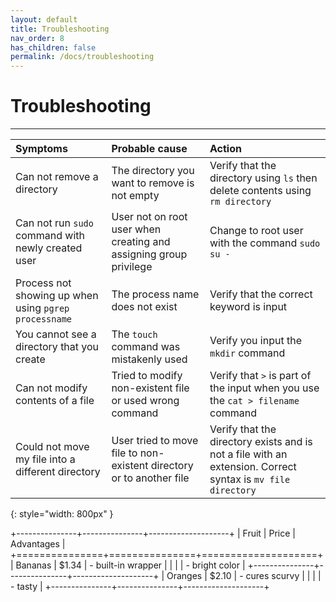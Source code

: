 ```yaml
---
layout: default
title: Troubleshooting
nav_order: 8
has_children: false
permalink: /docs/troubleshooting
---
```


# Troubleshooting

---

|  Symptoms  | Probable cause  | Action |
| :----------| :----------------| :--------|
|Can not remove a directory| The directory you want to remove is not empty | Verify that the directory using `ls` then delete contents using `rm directory`|
| Can not run `sudo` command with newly created user| User not on root user when creating and assigning group privilege | Change to root user with the command `sudo su -`|
| Process not showing up when using `pgrep processname` | The process name does not exist | Verify that the correct keyword is input |
| You cannot see a directory that you create |The `touch` command was mistakenly used | Verify you input the `mkdir` command
|Can not modify contents of a file | Tried to modify non-existent file or used wrong command | Verify that `>` is part of the input when you use the `cat > filename` command
|Could not move my file into a different directory|User tried to move file to non-existent directory or to another file| Verify that the directory exists and is not a file with an extension. Correct syntax is `mv file directory`
{: style="width: 800px" }


+---------------+---------------+--------------------+
| Fruit         | Price         | Advantages         |
+===============+===============+====================+
| Bananas       | $1.34         | - built-in wrapper |
|               |               | - bright color     |
+---------------+---------------+--------------------+
| Oranges       | $2.10         | - cures scurvy     |
|               |               | - tasty            |
+---------------+---------------+--------------------+
